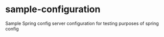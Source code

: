 # sample-configuration
Sample Spring config server configuration for testing purposes of spring config
